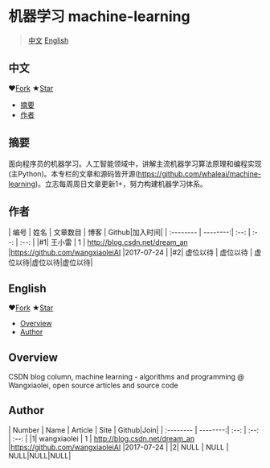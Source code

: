 机器学习 machine-learning
==============================
>[中文](#中文)  [English](#English)

中文
-------

 ❤[Fork](https://github.com/whaleai/machine-learning.git) ★[Star](https://github.com/whaleai/machine-learning.git)

- [摘要](#摘要)
- [作者](#作者)

摘要
--------
面向程序员的机器学习。人工智能领域中，讲解主流机器学习算法原理和编程实现(主Python)。本专栏的文章和源码皆开源(https://github.com/whaleai/machine-learning)。立志每周周日文章更新1+，努力构建机器学习体系。

作者
---------

| 编号      | 姓名      |    文章数目 | 博客  | Github|加入时间|
| :-------- | --------:| :--: | :--: | :--: |
|#1| 王小雷  | 1 |  http://blog.csdn.net/dream_an   |https://github.com/wangxiaoleiAI |2017-07-24 |
|#2| 虚位以待  | 虚位以待 |  虚位以待|虚位以待|虚位以待|



English
---------

 ❤[Fork](https://github.com/whaleai/machine-learning.git) ★[Star](https://github.com/whaleai/machine-learning.git)

- [Overview](#overview)
- [Author](#Author)

Overview
--------

CSDN blog column, machine learning - algorithms and programming @ Wangxiaolei, open source articles and source code



Author
---------

| Number      | Name      |    Article | Site  | Github|Join|
| :-------- | --------:| :--: | :--: | :--: |
|1| wangxiaolei  | 1 | http://blog.csdn.net/dream_an   |https://github.com/wangxiaoleiAI |2017-07-24 |
|2| NULL  | NULL |  NULL|NULL|NULL|
